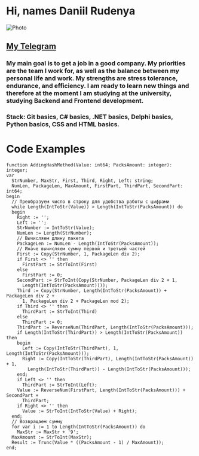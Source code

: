 # Hi, names Daniil Rudenya

![Photo](/rsschool-cv/avatar.jpg)

## [My Telegram](https://t.me/Daniil_Rudenya)

### My main goal is to get a job in a good company. My priorities are the team I work for, as well as the balance between my personal life and work. My strengths are stress tolerance, endurance, and efficiency. I am ready to learn new things and therefore at the moment I am studying at the university, studying Backend and Frontend development. 

### Stack: Git basics, C# basics, .NET basics, Delphi basics, Python basics, CSS and HTML basics.



# Code Examples
```Delphi
function AddingHashMethod(Value: int64; PacksAmount: integer): integer;
var
  StrNumber, MaxStr, First, Third, Right, Left: string;
  NumLen, PackageLen, MaxAmount, FirstPart, ThirdPart, SecondPart: int64;
begin
  // Преобразуем число в строку для удобства работы с цифрами
  while Length(IntToStr(Value)) > Length(IntToStr(PacksAmount)) do
  begin
    Right := '';
    Left := '';
    StrNumber := IntToStr(Value);
    NumLen := Length(StrNumber);
    // Вычисляем длину пакета
    PackageLen := NumLen - Length(IntToStr(PacksAmount));
    // Иначе вычисляем сумму первой и третьей частей
    First := Copy(StrNumber, 1, PackageLen div 2);
    if First <> '' then
      FirstPart := StrToInt(First)
    else
      FirstPart := 0;
    SecondPart := StrToInt(Copy(StrNumber, PackageLen div 2 + 1,
      Length(IntToStr(PacksAmount))));
    Third := Copy(StrNumber, Length(IntToStr(PacksAmount)) + PackageLen div 2 +
      1, PackageLen div 2 + PackageLen mod 2);
    if Third <> '' then
      ThirdPart := StrToInt(Third)
    else
      ThirdPart := 0;
    ThirdPart := ReverseNum(ThirdPart, Length(IntToStr(PacksAmount)));
    if Length(IntToStr(ThirdPart)) > Length(IntToStr(PacksAmount)) then
    begin
      Left := Copy(IntToStr(ThirdPart), 1, Length(IntToStr(PacksAmount)));
      Right := Copy(IntToStr(ThirdPart), Length(IntToStr(PacksAmount)) + 1,
        Length(IntToStr(ThirdPart)) - Length(IntToStr(PacksAmount)));
    end;
    if Left <> '' then
      ThirdPart := StrToInt(Left);
    Value := ReverseNum(FirstPart, Length(IntToStr(PacksAmount))) + SecondPart +
      ThirdPart;
    if Right <> '' then
      Value := StrToInt(IntToStr(Value) + Right);
  end;
  // Возвращаем сумму
  for var i := 1 to Length(IntToStr(PacksAmount)) do
    MaxStr := MaxStr + '9';
  MaxAmount := StrToInt(MaxStr);
  Result := Trunc(Value * ((PacksAmount - 1) / MaxAmount));
end;
```

